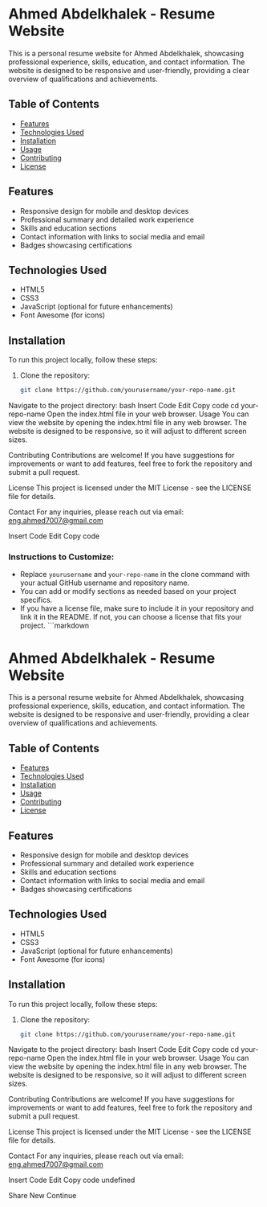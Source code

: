 # Ahmed Abdelkhalek - Resume Website

This is a personal resume website for Ahmed Abdelkhalek, showcasing professional experience, skills, education, and contact information. The website is designed to be responsive and user-friendly, providing a clear overview of qualifications and achievements.

## Table of Contents

- [Features](#features)
- [Technologies Used](#technologies-used)
- [Installation](#installation)
- [Usage](#usage)
- [Contributing](#contributing)
- [License](#license)

## Features

- Responsive design for mobile and desktop devices
- Professional summary and detailed work experience
- Skills and education sections
- Contact information with links to social media and email
- Badges showcasing certifications

## Technologies Used

- HTML5
- CSS3
- JavaScript (optional for future enhancements)
- Font Awesome (for icons)

## Installation

To run this project locally, follow these steps:

1. Clone the repository:
   ```bash
   git clone https://github.com/yourusername/your-repo-name.git
Navigate to the project directory:
bash
Insert Code
Edit
Copy code
cd your-repo-name
Open the index.html file in your web browser.
Usage
You can view the website by opening the index.html file in any web browser. The website is designed to be responsive, so it will adjust to different screen sizes.

Contributing
Contributions are welcome! If you have suggestions for improvements or want to add features, feel free to fork the repository and submit a pull request.

License
This project is licensed under the MIT License - see the LICENSE file for details.

Contact
For any inquiries, please reach out via email: eng.ahmed7007@gmail.com

Insert Code
Edit
Copy code

### Instructions to Customize:
- Replace `yourusername` and `your-repo-name` in the clone command with your actual GitHub username and repository name.
- You can add or modify sections as needed based on your project specifics.
- If you have a license file, make sure to include it in your repository and link it in the README. If not, you can choose a license that fits your project. ```markdown
# Ahmed Abdelkhalek - Resume Website

This is a personal resume website for Ahmed Abdelkhalek, showcasing professional experience, skills, education, and contact information. The website is designed to be responsive and user-friendly, providing a clear overview of qualifications and achievements.

## Table of Contents

- [Features](#features)
- [Technologies Used](#technologies-used)
- [Installation](#installation)
- [Usage](#usage)
- [Contributing](#contributing)
- [License](#license)

## Features

- Responsive design for mobile and desktop devices
- Professional summary and detailed work experience
- Skills and education sections
- Contact information with links to social media and email
- Badges showcasing certifications

## Technologies Used

- HTML5
- CSS3
- JavaScript (optional for future enhancements)
- Font Awesome (for icons)

## Installation

To run this project locally, follow these steps:

1. Clone the repository:
   ```bash
   git clone https://github.com/yourusername/your-repo-name.git
Navigate to the project directory:
bash
Insert Code
Edit
Copy code
cd your-repo-name
Open the index.html file in your web browser.
Usage
You can view the website by opening the index.html file in any web browser. The website is designed to be responsive, so it will adjust to different screen sizes.

Contributing
Contributions are welcome! If you have suggestions for improvements or want to add features, feel free to fork the repository and submit a pull request.

License
This project is licensed under the MIT License - see the LICENSE file for details.

Contact
For any inquiries, please reach out via email: eng.ahmed7007@gmail.com

Insert Code
Edit
Copy code
undefined

Share
New
Continue
